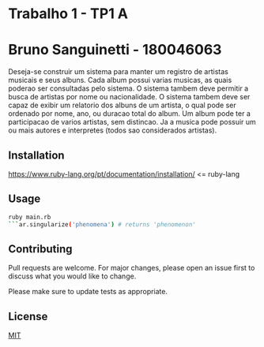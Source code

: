 # Trabalho 1 - TP1 A
# Bruno Sanguinetti - 180046063

Deseja-se construir um sistema para manter um registro de artistas musicais e seus albuns. 
        Cada album possui varias musicas, as quais poderao ser consultadas pelo sistema. 
        O sistema tambem deve permitir a busca de artistas por nome ou nacionalidade. 
        O sistema tambem deve ser capaz de exibir um relatorio dos albuns de um artista, 
        o qual pode ser ordenado por nome, ano, ou duracao total do album. 
        Um album pode ter a participacao de varios artistas, sem distincao. 
        Ja a musica pode possuir um ou mais autores e interpretes (todos sao considerados artistas).

## Installation

https://www.ruby-lang.org/pt/documentation/installation/ <= ruby-lang

## Usage

```bash
ruby main.rb
```ar.singularize('phenomena') # returns 'phenomenon'
```

## Contributing
Pull requests are welcome. For major changes, please open an issue first to discuss what you would like to change.

Please make sure to update tests as appropriate.

## License
[MIT](https://choosealicense.com/licenses/mit/)